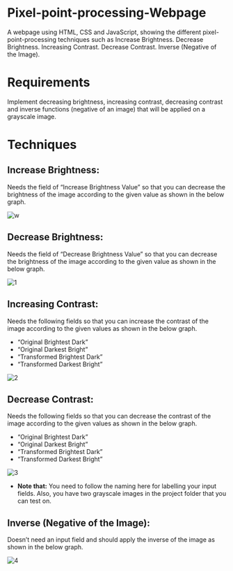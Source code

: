 # Pixel-point-processing-Webpage
A webpage using HTML, CSS and JavaScript, showing the different pixel-point-processing techniques such as Increase Brightness. Decrease Brightness. Increasing Contrast. Decrease Contrast. Inverse (Negative of the Image).

# Requirements
Implement decreasing brightness, increasing contrast, decreasing contrast and inverse functions (negative of an image) that will be applied on a grayscale image. 

# Techniques
## Increase Brightness:
Needs the field of “Increase Brightness Value” so that you can decrease the brightness of the image according to the given value as shown in the below graph.

![w](https://github.com/Khaledayman9/Pixel-point-processing-Webpage/assets/105018459/db87dec2-5be8-4f91-a1de-4e68e5fcd4d2)

## Decrease Brightness:
Needs the field of “Decrease Brightness Value” so that you can decrease the brightness of the image according to the given value as shown in the below graph.

![1](https://github.com/Khaledayman9/Pixel-point-processing-HTML-Page/assets/105018459/81385478-0ef7-4b76-8f86-ca79af4cae4a)

## Increasing Contrast:
Needs the following fields so that you can increase the contrast of the image according to the given values as shown in the below graph.
- “Original Brightest Dark”
- “Original Darkest Bright”
- “Transformed Brightest Dark”
- “Transformed Darkest Bright”
  
![2](https://github.com/Khaledayman9/Pixel-point-processing-HTML-Page/assets/105018459/4c215cc9-5eb6-42b5-adc5-f536896d2b49)

## Decrease Contrast:
Needs the following fields so that you can decrease the contrast of the image according to the given values as shown in the below graph.

- “Original Brightest Dark”
- “Original Darkest Bright”
- “Transformed Brightest Dark”
- “Transformed Darkest Bright”
  
![3](https://github.com/Khaledayman9/Pixel-point-processing-HTML-Page/assets/105018459/7939d5dd-047b-4d6a-88ac-59dc2aaf7001)

- **Note that:** You need to follow the naming here for labelling your input fields. Also, you have two grayscale images in the project folder that you can test on.
  
## Inverse (Negative of the Image):
Doesn’t need an input field and should apply the inverse of the image as shown in the below graph.

![4](https://github.com/Khaledayman9/Pixel-point-processing-HTML-Page/assets/105018459/face5834-fb68-480b-85bf-12555d47b73f)




